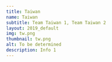```yaml
---
title: Taiwan
name: Taiwan
subtitle: Team Taiwan 1, Team Taiwan 2
layout: 2019_default
img: tw.png
thumbnail: tw.png
alt: To be determined
description: Info 1
---
```

